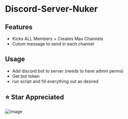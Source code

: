 # Discord-Server-Nuker

## Features
- Kicks ALL Members + Creates Max Channels 
- Cutom message to send in each channel

## Usage
- Add discord bot to server (needs to have admin perms)
- Get bot token
- run script and fill everything out as desired


## ⭐ Star Appreciated
![image](https://user-images.githubusercontent.com/126424282/230751859-158af790-dfda-42c8-9442-497ae4f02d78.png)
